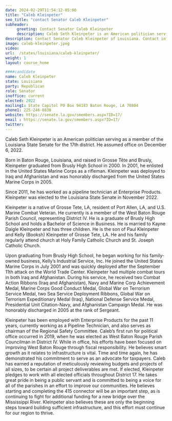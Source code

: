 ```yaml
---
date: 2024-02-29T11:54:12-05:00
title: "Caleb Kleinpeter"
seo_title: "contact Senator Caleb Kleinpeter"
subheader:
     greeting: Contact Senator Caleb Kleinpeter
     description: Caleb Seth Kleinpeter is an American politician serving as a member of the Louisiana State Senate for the 17th district. He assumed office on December 6, 2022.
description: Contact Senator Caleb Kleinpeter of Louisiana. Contact information for Caleb Kleinpeter includes email address, phone number, and mailing address.
image: caleb-kleinpeter.jpeg
video:
url:  /states/louisiana/caleb-kleinpeter/
weight: 1
layout: course_home

####candidate
name: Caleb Kleinpeter
state: Louisiana
party: Republican
role: Senator
inoffice: current
elected: 2022
mailing1: State Capitol PO Box 94183 Baton Rouge, LA 70804
phone1: 225-246-8838
website: https://senate.la.gov/smembers.aspx?ID=17/
email : https://senate.la.gov/smembers.aspx?ID=17/
twitter:
---
```


Caleb Seth Kleinpeter is an American politician serving as a member of the Louisiana State Senate for the 17th district. He assumed office on December 6, 2022.

Born in Baton Rouge, Louisiana, and raised in Grosse Tête and Brusly, Kleinpeter graduated from Brusly High School in 2000. In 2001, he enlisted in the United States Marine Corps as a rifleman. Kleinpeter was deployed to Iraq and Afghanistan and was honorably discharged from the United States Marine Corps in 2005.

Since 2011, he has worked as a pipeline technician at Enterprise Products. Kleinpeter was elected to the Louisiana State Senate in November 2022.

Kleinpeter is a native of Grosse Tete, LA, resident of Port Allen, LA, and U.S. Marine Combat Veteran. He currently is a member of the West Baton Rouge Parish Council, representing District IV. He is a graduate of Brusly High School and holds a Bachelor of Science in Business. He is married to Kayne Daigle Kleinpeter and has three children. He is the son of Paul Kleinpeter and Kelly (Booksh) Kleinpeter of Grosse Tete, LA. He and his family regularly attend church at Holy Family Catholic Church and St. Joseph Catholic Church.

Upon graduating from Brusly High School, he began working for his family-owned business, Kelly’s Industrial Service, Inc. He joined the United States Marine Corps in July 2001 and was quickly deployed after the September 11th attack on the World Trade Center. Kleinpeter had multiple combat tours in both Iraq and Afghanistan. During his service, he received two Combat Action Ribbons (Iraq and Afghanistan), Navy and Marine Corp Achievement Medal, Marine Corps Good Conduct Medal, Global War on Terrorism Service Medal, two Sea Service Deployment Ribbons, Global War on Terrorism Expeditionary Medal (Iraq), National Defense Service Medal, Presidential Unit Citation-Navy, and Afghanistan Campaign Medal. He was honorably discharged in 2005 at the rank of Sergeant.

Kleinpeter has been employed with Enterprise Products for the past 11 years, currently working as a Pipeline Technician, and also serves as chairman of the Regional Safety Committee. Caleb’s first run for political office occurred in 2019, when he was elected as West Baton Rouge Parish Councilman in District IV. While in office, his efforts have been focused on improving West Baton Rouge through fiscal responsibility. He believes smart growth as it relates to infrastructure is vital. Time and time again, he has demonstrated his commitment to serve as an advocate for taxpayers. Caleb has earned a reputation of meticulously reviewing budgets and projects of all sizes, to be certain all project deliverables are met. If elected, Kleinpeter pledges to work with all elected officials throughout District 17. He takes great pride in being a public servant and is committed to being a voice for all of the parishes in an effort to improve our communities. He believes starting and completing the 415 connector will be an important step, as is continuing to fight for additional funding for a new bridge over the Mississippi River. Kleinpeter also believes these are only the beginning steps toward building sufficient infrastructure, and this effort must continue for our region to thrive.
